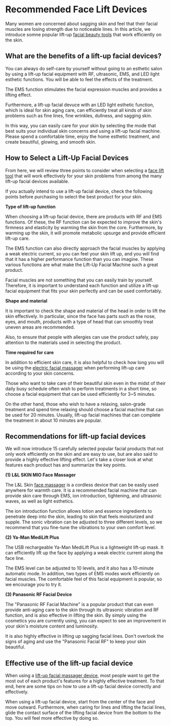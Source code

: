 # Recommended Face Lift Devices #

Many women are concerned about sagging skin and feel that their facial muscles are losing strength due to noticeable lines. In this article, we introduce somne popular lift-up [facial beauty tools](https://www.llskin.jp/) that work efficiently on the skin.

## What are the benefits of a lift-up facial devices? ##

You can always do self-care by yourself without going to an esthetic salon by using a lift-up facial equipment with RF, ultrasonic, EMS, and LED light esthetic functions. You will be able to feel the effects of the treatment.

The EMS function stimulates the facial expression muscles and provides a lifting effect.

Furthermore, a lift-up facial devuce with an LED light esthetic function, which is ideal for skin aging care, can efficiently treat all kinds of skin problems such as fine lines, fine wrinkles, dullness, and sagging skin.

In this way, you can easily care for your skin by selecting the mode that best suits your individual skin concerns and using a lift-up facial machine. Please spend a comfortable time, enjoy the home esthetic treatment, and create beautiful, glowing, and smooth skin.

## How to Select a Lift-Up Facial Devices ##

From here, we will review three points to consider when selecting a [face lift tool](https://www.llskin.jp/products/mio2/) that will work effectively for your skin problems from among the many lift-up facial devices available.

If you actually intend to use a lift-up facial device, check the following points before purchasing to select the best product for your skin.

**Type of lift-up function**

When choosing a lift-up facial device, there are products with RF and EMS functions. Of these, the RF function can be expected to improve the skin's firmness and elasticity by warming the skin from the core. Furthermore, by warming up the skin, it will promote metabolic upsurge and provide efficient lift-up care.

The EMS function can also directly approach the facial muscles by applying a weak electric current, so you can feel your skin lift up, and you will find that it has a higher performance function than you can imagine. These various functions are what make the Lift-Up Facial Machine such a great product.

Facial muscles are not something that you can easily train by yourself. Therefore, it is important to understand each function and utilize a lift-up facial equipment that fits your skin perfectly and can be used comfortably.

**Shape and material**

It is important to check the shape and material of the head in order to lift the skin effectively. In particular, since the face has parts such as the nose, eyes, and mouth, products with a type of head that can smoothly treat uneven areas are recommended.

Also, to ensure that people with allergies can use the product safely, pay attention to the materials used in selecting the product.

**Time required for care**

In addition to efficient skin care, it is also helpful to check how long you will be using the [electric facial massager](https://www.llskin.jp/products/mio2/) when performing lift-up care according to your skin concerns.

Those who want to take care of their beautiful skin even in the midst of their daily busy schedule often wish to perform treatments in a short time, so choose a facial equipment that can be used efficiently for 3~5 minutes.

On the other hand, those who wish to have a relaxing, salon-grade treatment and spend time relaxing should choose a facial machine that can be used for 20 minutes. Usually, lift-up facial machines that can complete the treatment in about 10 minutes are popular.

## Recommendations for lift-up facial devices ##

We will now introduce 15 carefully selected popular facial products that not only work efficiently on the skin and are easy to use, but are also said to provide a highly effective lifting effect. Let's take a closer look at what features each product has and summarize the key points.

**(1) L&L SKIN MIO Face Massager**

The L&L Skin [face massager](https://www.llskin.jp/products/mio2/) is a cordless device that can be easily used anywhere for warmth care. It is a recommended facial machine that can provide skin care through EMS, ion introduction, tightening, and ultrasonic waves, as well as light esthetics.

The ion introduction function allows lotion and essence ingredients to penetrate deep into the skin, leading to skin that feels moisturized and supple. The sonic vibration can be adjusted to three different levels, so we recommend that you fine-tune the vibrations to your own comfort level.

**(2) Ya-Man MediLift Plus**

The USB rechargeable Ya-Man MediLift Plus is a lightweight lift-up mask. It can efficiently lift up the face by applying a weak electric current along the face line.

The EMS level can be adjusted to 10 levels, and it also has a 10-minute automatic mode. In addition, two types of EMS modes work efficiently on facial muscles. The comfortable feel of this facial equipment is popular, so we encourage you to try it.

**(3) Panasonic RF Facial Device**

The "Panasonic RF Facial Machine" is a popular product that can even provide anti-aging care to the skin through its ultrasonic vibration and RF function, and is also effective in lifting the skin. By simply using the cosmetics you are currently using, you can expect to see an improvement in your skin's moisture content and luminosity.

It is also highly effective in lifting up sagging facial lines. Don't overlook the signs of aging and use the "Panasonic Facial RF" to keep your skin beautiful.

## Effective use of the lift-up facial device ##

When using a [lift-up facial massager device](https://www.amazon.com/SKIN-Massager-Lifting-Massage-Wrinkles/dp/B09KMPDST8), most people want to get the most out of each product's features for a highly effective treatment. To that end, here are some tips on how to use a lift-up facial device correctly and effectively.

When using a lift-up facial device, start from the center of the face and move outward. Furthermore, when caring for lines and lifting the facial lines, glide the contact surface of the lifting facial device from the bottom to the top. You will feel more effective by doing so.